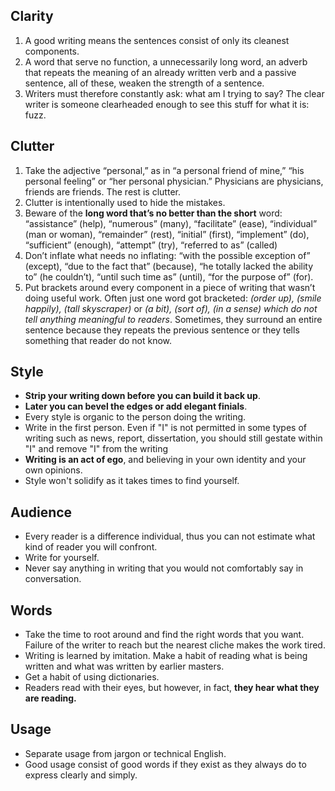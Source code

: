 ## Clarity

1. A good writing means the sentences consist of only its cleanest components.
2. A word that serve no function, a unnecessarily long word, an adverb that repeats the meaning of an already written verb and a passive sentence, all of these, weaken the strength of a sentence.
3. Writers must therefore constantly ask: what am I trying to say? The clear writer is someone clearheaded enough to see this stuff for what it is: fuzz.

## Clutter
1. Take the adjective “personal,” as in “a personal friend of mine,” “his personal feeling” or “her personal physician.” Physicians are physicians, friends are friends. The rest is clutter.
2. Clutter is intentionally used to hide the mistakes.
3. Beware of the **long word that’s no better than the short** word: “assistance” (help), “numerous” (many), “facilitate” (ease), “individual” (man or woman), “remainder” (rest), “initial” (first), “implement” (do), “sufficient” (enough), “attempt” (try), “referred to as” (called)
4. Don’t inflate what needs no inflating: “with the possible exception of” (except), “due to the fact that” (because), “he totally lacked the ability to” (he couldn’t), “until such time as” (until), “for the purpose of” (for).
5. Put brackets around every component in a piece of writing that wasn’t doing useful work. Often just one word got bracketed: *(order up), (smile happily), (tall skyscraper)* or *(a bit), (sort of), (in a sense) which do not tell anything meaningful to readers*. Sometimes, they surround an entire sentence because they repeats the previous sentence or they tells something that reader do not know.

## Style
- **Strip your writing down before you can build it back up**.
- **Later you can bevel the edges or add elegant finials**.
- Every style is organic to the person doing the writing.
- Write in the first person. Even if "I" is not permitted in some types of writing such as news, report, dissertation, you should still gestate within "I" and remove "I" from the writing
- **Writing is an act of ego**, and believing in your own identity and your own opinions.
- Style won't solidify as it takes times to find yourself.

## Audience
- Every reader is a difference individual, thus you can not estimate what kind of reader you will confront.
- Write for yourself.
- Never say anything in writing that you would not comfortably say in conversation. 

## Words
- Take the time to root around and find the right words that you want. Failure of the writer to reach but the nearest cliche makes the work tired.
- Writing is learned by imitation. Make a habit of reading what is being written and what was written by earlier masters.
- Get a habit of using dictionaries.
- Readers read with their eyes, but however, in fact, **they hear what they are reading.** 

## Usage
- Separate usage from jargon or technical English.
- Good usage consist of good words if they exist as they always do to express clearly and simply.